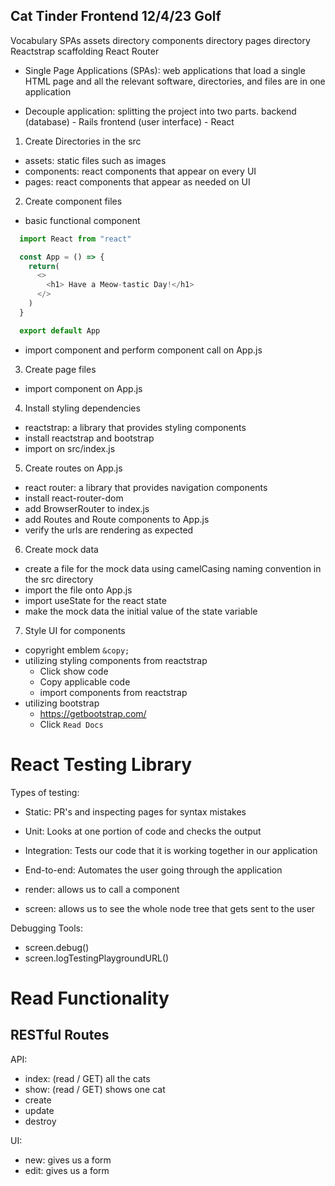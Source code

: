 ## Cat Tinder Frontend 12/4/23 Golf

Vocabulary
SPAs
assets directory
components directory
pages directory
Reactstrap
scaffolding
React Router

- Single Page Applications (SPAs): web applications that load a single HTML page and all the relevant software, directories, and files are in one application

- Decouple application: splitting the project into two parts. backend (database) - Rails
frontend (user interface) - React

1. Create Directories in the src
- assets: static files such as images
- components: react components that appear on every UI
- pages: react components that appear as needed on UI

2. Create component files
- basic functional component
```js
  import React from "react"

  const App = () => {
    return(
      <> 
        <h1> Have a Meow-tastic Day!</h1>
      </>
    )
  }

  export default App
```
- import component and perform component call on App.js

3. Create page files
- import component on App.js

4. Install styling dependencies
- reactstrap: a library that provides styling components
- install reactstrap and bootstrap 
- import on src/index.js

5. Create routes on App.js
- react router: a library that provides navigation components
- install react-router-dom
- add BrowserRouter to index.js
- add Routes and Route components to App.js
- verify the urls are rendering as expected 

6. Create mock data
- create a file for the mock data using camelCasing naming convention in the src directory
- import the file onto App.js
- import useState for the react state
- make the mock data the initial value of the state variable

7. Style UI for components
- copyright emblem `&copy;`
- utilizing styling components from reactstrap
  - Click show code
  - Copy applicable code
  - import components from reactstrap
- utilizing bootstrap
  - https://getbootstrap.com/
  - Click `Read Docs`



# React Testing Library
Types of testing:
- Static: PR's and inspecting pages for syntax mistakes
- Unit: Looks at one portion of code and checks the output
- Integration: Tests our code that it is working together in our application
- End-to-end: Automates the user going through the application

- render: allows us to call a component
- screen: allows us to see the whole node tree that gets sent to the user


Debugging Tools:
- screen.debug()
- screen.logTestingPlaygroundURL()


# Read Functionality

## RESTful Routes
API:
- index: (read / GET) all the cats
- show: (read / GET) shows one cat
- create
- update
- destroy

UI:
- new: gives us a form
- edit: gives us a form

